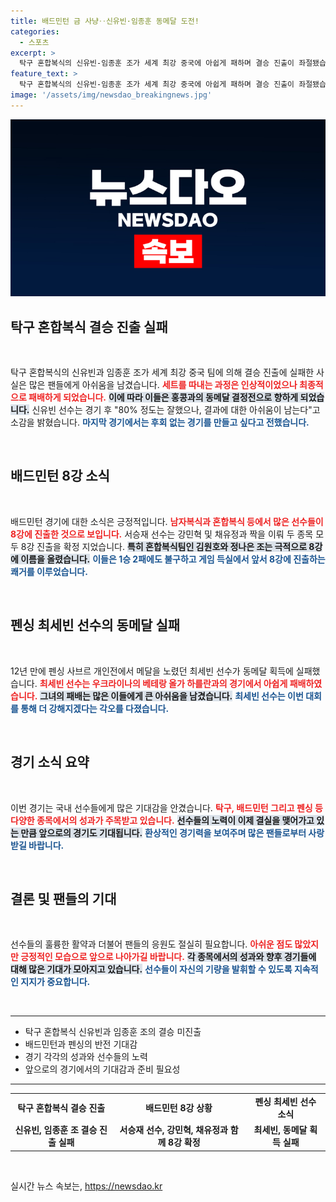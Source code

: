 ```yaml
---
title: 배드민턴 금 사냥‥신유빈·임종훈 동메달 도전!
categories:
  - 스포츠
excerpt: >
  탁구 혼합복식의 신유빈-임종훈 조가 세계 최강 중국에 아쉽게 패하며 결승 진출이 좌절됐습니다. 그러나 배드민턴에서는 8강 진출 소식이 이어져 메달 희망이 커지고 있습니다. 한국 선수들의 열정과 도전, 그 현장을 만나보세요!
feature_text: >
  탁구 혼합복식의 신유빈-임종훈 조가 세계 최강 중국에 아쉽게 패하며 결승 진출이 좌절됐습니다. 그러나 배드민턴에서는 8강 진출 소식이 이어져 메달 희망이 커지고 있습니다. 한국 선수들의 열정과 도전, 그 현장을 만나보세요!
image: '/assets/img/newsdao_breakingnews.jpg'
---
```


<p><img src="/assets/img/newsdao_breakingnews.jpg" alt="implanttips 속보" /></p>

<h2 data-ke-size="size26">탁구 혼합복식 결승 진출 실패</h2>

<p data-ke-size="size16">&nbsp;</p>

<p>탁구 혼합복식의 신유빈과 임종훈 조가 세계 최강 중국 팀에 의해 결승 진출에 실패한 사실은 많은 팬들에게 아쉬움을 남겼습니다. <b><span style="color: #ee2323;">세트를 따내는 과정은 인상적이었으나 최종적으로 패배하게 되었습니다.</span></b> <b><span style="background-color: #21538527;">이에 따라 이들은 홍콩과의 동메달 결정전으로 향하게 되었습니다.</span></b> 신유빈 선수는 경기 후 "80% 정도는 잘했으나, 결과에 대한 아쉬움이 남는다"고 소감을 밝혔습니다. <b><span style="color: #1a5490;">마지막 경기에서는 후회 없는 경기를 만들고 싶다고 전했습니다.</span></b> </p>

<p data-ke-size="size16">&nbsp;</p>

<h2 data-ke-size="size26">배드민턴 8강 소식</h2>

<p data-ke-size="size16">&nbsp;</p>

<p>배드민턴 경기에 대한 소식은 긍정적입니다. <b><span style="color: #ee2323;">남자복식과 혼합복식 등에서 많은 선수들이 8강에 진출한 것으로 보입니다.</span></b> 서승재 선수는 강민혁 및 채유정과 짝을 이뤄 두 종목 모두 8강 진출을 확정 지었습니다. <b><span style="background-color: #21538527;">특히 혼합복식팀인 김원호와 정나은 조는 극적으로 8강에 이름을 올렸습니다.</span></b> <b><span style="color: #1a5490;">이들은 1승 2패에도 불구하고 게임 득실에서 앞서 8강에 진출하는 쾌거를 이루었습니다.</span></b></p>

<p data-ke-size="size16">&nbsp;</p>

<h2 data-ke-size="size26">펜싱 최세빈 선수의 동메달 실패</h2>

<p data-ke-size="size16">&nbsp;</p>

<p>12년 만에 펜싱 사브르 개인전에서 메달을 노렸던 최세빈 선수가 동메달 획득에 실패했습니다. <b><span style="color: #ee2323;">최세빈 선수는 우크라이나의 베테랑 올가 하를란과의 경기에서 아쉽게 패배하였습니다.</span></b> <b><span style="background-color: #21538527;">그녀의 패배는 많은 이들에게 큰 아쉬움을 남겼습니다.</span></b> <b><span style="color: #1a5490;">최세빈 선수는 이번 대회를 통해 더 강해지겠다는 각오를 다졌습니다.</span></b></p>

<p data-ke-size="size16">&nbsp;</p>

<h2 data-ke-size="size26">경기 소식 요약</h2>

<p data-ke-size="size16">&nbsp;</p>

<p>이번 경기는 국내 선수들에게 많은 기대감을 안겼습니다. <b><span style="color: #ee2323;">탁구, 배드민턴 그리고 펜싱 등 다양한 종목에서의 성과가 주목받고 있습니다.</span></b> <b><span style="background-color: #21538527;">선수들의 노력이 이제 결실을 맺어가고 있는 만큼 앞으로의 경기도 기대됩니다.</span></b> <b><span style="color: #1a5490;">환상적인 경기력을 보여주며 많은 팬들로부터 사랑받길 바랍니다.</span></b></p>

<p data-ke-size="size16">&nbsp;</p>

<h2 data-ke-size="size26">결론 및 팬들의 기대</h2>

<p data-ke-size="size16">&nbsp;</p>

<p>선수들의 훌륭한 활약과 더불어 팬들의 응원도 절실히 필요합니다. <b><span style="color: #ee2323;">아쉬운 점도 많았지만 긍정적인 모습으로 앞으로 나아가길 바랍니다.</span></b> <b><span style="background-color: #21538527;">각 종목에서의 성과와 향후 경기들에 대해 많은 기대가 모아지고 있습니다.</span></b> <b><span style="color: #1a5490;">선수들이 자신의 기량을 발휘할 수 있도록 지속적인 지지가 중요합니다.</span></b></p>

<p data-ke-size="size16">&nbsp;</p>

<hr>

<ul>
<li>탁구 혼합복식 신유빈과 임종훈 조의 결승 미진출</li>
<li>배드민턴과 펜싱의 반전 기대감</li>
<li>경기 각각의 성과와 선수들의 노력</li>
<li>앞으로의 경기에서의 기대감과 준비 필요성</li>
</ul>

<hr>

<table style="width: 100%;">
  <tr>
    <td style="text-align: center; height: 17px;"><b>탁구 혼합복식 결승 진출</b></td>
    <td style="text-align: center; height: 17px;"><b>배드민턴 8강 상황</b></td>
    <td style="text-align: center; height: 17px;"><b>펜싱 최세빈 선수 소식</b></td>
  </tr>
  <tr>
    <td style="text-align: center; height: 17px;"><b>신유빈, 임종훈 조 결승 진출 실패</b></td>
    <td style="text-align: center; height: 17px;"><b>서승재 선수, 강민혁, 채유정과 함께 8강 확정</b></td>
    <td style="text-align: center; height: 17px;"><b>최세빈, 동메달 획득 실패</b></td>
  </tr>
</table>

<p data-ke-size="size16">&nbsp;</p>
실시간 뉴스 속보는, <a href="https://newsdao.kr" rel="dofollow">https://newsdao.kr</a>



